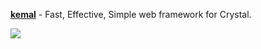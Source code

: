 [**kemal**](https://github.com/kemalcr/kemal) - Fast, Effective, Simple web framework for Crystal.

![](https://avatars3.githubusercontent.com/u/15321198?v=3&s=200)
